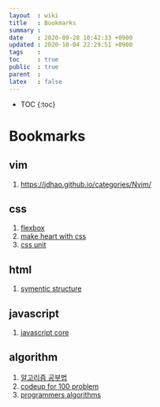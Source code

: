 ```yaml
---
layout  : wiki
title   : Bookmarks
summary : 
date    : 2020-09-28 10:42:33 +0900
updated : 2020-10-04 22:29:51 +0900
tags    : 
toc     : true
public  : true
parent  : 
latex   : false
---
```

* TOC
{:toc}

# 

# Bookmarks

## vim
1. https://jdhao.github.io/categories/Nvim/

## css
1. [flexbox](https://css-tricks.com/snippets/css/a-guide-to-flexbox/)
2. [make heart with css](https://codingbroker.tistory.com/55?category=799839)
3. [css unit](https://webclub.tistory.com/356)

## html
1. [symentic structure](https://velog.io/@rimu/HTML-Sementic-Tag-for-SEO-%EA%B2%80%EC%83%89%EC%97%94%EC%A7%84-%EC%B5%9C%EC%A0%81%ED%99%94-%EC%9A%B0%EB%A6%AC%EA%B0%80-html%EB%AC%B8%EC%84%9C%EB%A5%BC-%EC%8B%9C%EB%A9%98%ED%8B%B1%ED%95%98%EA%B2%8C-%EC%9E%91%EC%84%B1%ED%95%B4%EC%95%BC%ED%95%98%EB%8A%94-%EC%9D%B4%EC%9C%A0)

## javascript
1. [javascript core](https://ko.javascript.info/destructuring-assignment)

## algorithm
1. [알고리즘 공부법](https://m.blog.naver.com/bananacco/221955695835)
2. [codeup for 100 problem](https://codeup.kr/index.php)
3. [programmers algorithms](https://programmers.co.kr/learn/challenges)
